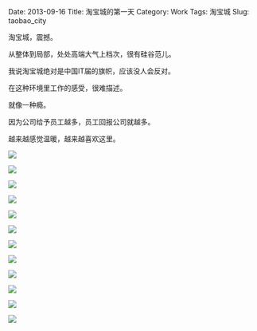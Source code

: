 Date: 2013-09-16
Title: 淘宝城的第一天 
Category: Work
Tags: 淘宝城
Slug: taobao_city

淘宝城，震撼。

从整体到局部，处处高端大气上档次，很有硅谷范儿。

我说淘宝城绝对是中国IT届的旗帜，应该没人会反对。

在这种环境里工作的感受，很难描述。

就像一种瘾。

因为公司给予员工越多，员工回报公司就越多。

越来越感觉温暖，越来越喜欢这里。

![](https://lh5.googleusercontent.com/vBF-iWApPvDU7FMEr-eKzZHE8pnOfaNskczdPzYtxic=w640-h426-no)

![](https://lh6.googleusercontent.com/-fmBa83XSd-g/Uje603YOzLI/AAAAAAAAAP8/qx2BzKau3OY/w600-h338-no/5.bmp)

![](https://lh5.googleusercontent.com/5y0vvxNT8vKB72ec5CHlm4XQq9rHbpQPooCvEehftFs=w600-h338-no)

![](https://lh3.googleusercontent.com/-aRJUA4HnDVY/Uje6289hfJI/AAAAAAAAAQM/QuOanv1h308/w600-h338-no/7.bmp)

![](https://lh5.googleusercontent.com/-jJMuMiRfmWE/Uje61Q73ADI/AAAAAAAAAQA/Tv3FlGCV6D4/w600-h338-no/6.bmp)

![](https://lh3.googleusercontent.com/DxvTtYr0EjXcbcX8GA_NLTDsZESVM3D5bpXDUbeETgo=w640-h426-no)

![](https://lh3.googleusercontent.com/6xPghXTVGqNFv16_4eJeLrWMZOcXA78zofDrsU13cL0=w640-h426-no)

![](https://lh5.googleusercontent.com/-c15ivY4h-jk/Ujcv1XCHdGI/AAAAAAAAAPU/Oo7BmwvMOdI/w640-h426-no/nEO_IMG_4%25E5%258F%25B7%25E6%25A5%25BC++%25E8%25BF%2591.jpg)

![](https://lh4.googleusercontent.com/-9t3GDAPdWGc/UjctHufr7XI/AAAAAAAAAOw/KcONF5Z8Idw/w568-h612-no/nEO_IMG_%25E6%25B0%25B4%25E5%25A1%2598.jpg)

![](https://lh6.googleusercontent.com/HMT4bu0qsmamFevY_Uia8mIMke201AbsLpZueNL0k-U=w600-h338-no)

![](https://lh5.googleusercontent.com/GEbGoguUI1z2u_A4rP_wrH3IRxZswxt5ZfhmJzHMBDU=w600-h338-no)

![](https://lh4.googleusercontent.com/-viYkjgbW6aQ/UjfCMTSGj5I/AAAAAAAAAQk/ZvWeD2ikIo0/w792-h594-no/20130809132058540.JPG)
